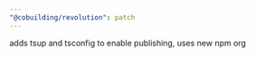 ```yaml
---
"@cobuilding/revolution": patch
---
```


adds tsup and tsconfig to enable publishing, uses new npm org
